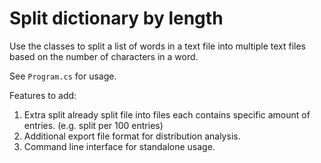 # Split dictionary by length

Use the classes to split a list of words in a text file into multiple text files based on the number of characters in a word.

See `Program.cs` for usage.

Features to add:

1. Extra split already split file into files each contains specific amount of entries. (e.g. split per 100 entries)
2. Additional export file format for distribution analysis.
3. Command line interface for standalone usage. 
